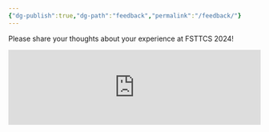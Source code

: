 ```yaml
---
{"dg-publish":true,"dg-path":"feedback","permalink":"/feedback/"}
---
```


Please share your thoughts about your experience at FSTTCS 2024!

<iframe style="border:none;width:100%;" id="fsttcs-feedback-nvi9oq" src="https://opnform.com/forms/fsttcs-feedback-nvi9oq"></iframe><script type="text/javascript" onload="initEmbed('fsttcs-feedback-nvi9oq')" src="https://opnform.com/widgets/iframe.min.js"></script>